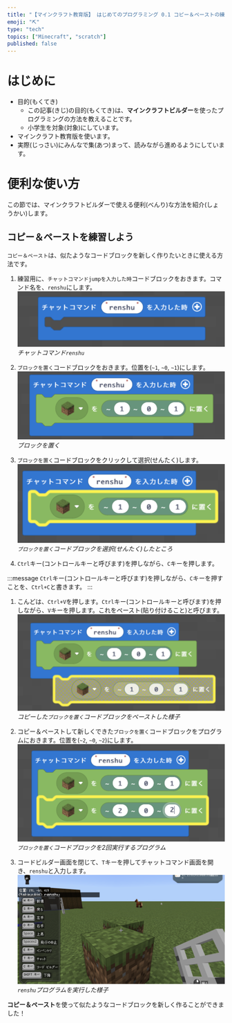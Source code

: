 ```yaml
---
title: "【マインクラフト教育版】 はじめてのプログラミング 0.1 コピー＆ペーストの練習"
emoji: "⛏️"
type: "tech"
topics: ["Minecraft", "scratch"]
published: false
---
```


# はじめに
- 目的(もくてき)
  - この記事(きじ)の目的(もくてき)は、**マインクラフトビルダー**を使ったプログラミングの方法を教えることです。
  - 小学生を対象(対象)にしています。
- マインクラフト教育版を使います。
- 実際(じっさい)にみんなで集(あつ)まって、読みながら進めるようにしています。

# 便利な使い方
この節では、マインクラフトビルダーで使える便利(べんり)な方法を紹介(しょうかい)します。

## コピー＆ペーストを練習しよう
`コピー＆ペースト`は、似たようなコードブロックを新しく作りたいときに使える方法です。

1. 練習用に、`チャットコマンドjumpを入力した時`コードブロックをおきます。コマンド名を、`renshu`にします。
![](/images/build_town-01-copy_and_paste/2024-02-10-06-34-17.png)
*チャットコマンド`renshu`*

2. `ブロックを置く`コードブロックをおきます。位置を(`~1`, `~0`, `~1`)にします。
![](/images/build_town-01-copy_and_paste/2024-02-10-06-37-26.png)
*ブロックを置く*

3. `ブロックを置く`コードブロックをクリックして選択(せんたく)します。
![](/images/build_town-01-copy_and_paste/2024-02-10-06-40-09.png)
*`ブロックを置く`コードブロックを選択(せんたく)したところ*

4. `Ctrl`キー(コントロールキーと呼びます)を押しながら、`C`キーを押します。
<!-- ***toha*** -->
:::message
`Ctrl`キー(コントロールキーと呼びます)を押しながら、`C`キーを押すことを、`Ctrl+C`と書きます。
:::

1. こんどは、`Ctrl+V`を押します。`Ctrl`キー(コントロールキーと呼びます)を押しながら、`V`キーを押します。これをペースト(貼り付けること)と呼びます。
![](/images/build_town-01-copy_and_paste/2024-02-10-06-42-53.png)
*コピーした`ブロックを置く`コードブロックをペーストした様子*

1. コピー＆ペーストして新しくできた`ブロックを置く`コードブロックをプログラムにおきます。位置を(`~2`, `~0`, `~2`)にします。
![](/images/build_town-01-copy_and_paste/2024-02-10-06-46-17.png)
*`ブロックを置く`コードブロックを2回実行するプログラム*

1. コードビルダー画面を閉じて、`T`キーを押してチャットコマンド画面を開き、`renshu`と入力します。
![](/images/build_town-01-copy_and_paste/2024-02-10-06-48-41.png)
*`renshu`プログラムを実行した様子*

**コピー＆ペースト**を使って似たようなコードブロックを新しく作ることができました！
